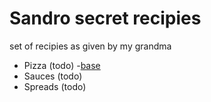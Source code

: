 # Sandro secret recipies

set of recipies as given by my grandma

 - Pizza (todo)
    -[base](./pizza/base.md)
 - Sauces (todo)
 - Spreads (todo)
 